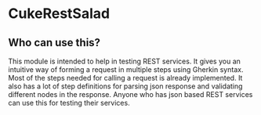 # CukeRestSalad

## Who can use this?
This module is intended to help in testing REST services. It gives you an intuitive way of forming a request in multiple steps using Gherkin syntax. Most of the steps needed for calling a request is already implemented. It also has a lot of step definitions for parsing json response and validating different nodes in the response.
Anyone who has json based REST services can use this for testing their services.
